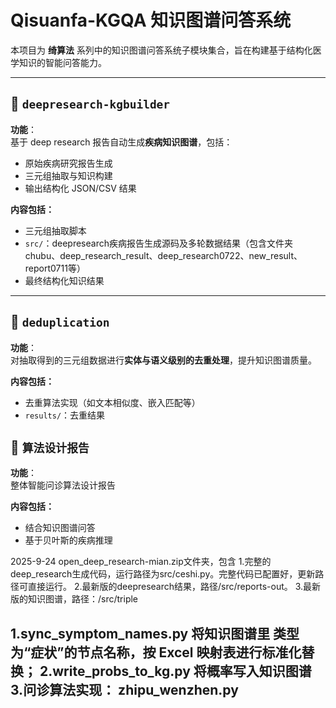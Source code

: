 # Qisuanfa-KGQA 知识图谱问答系统

本项目为 **绮算法** 系列中的知识图谱问答系统子模块集合，旨在构建基于结构化医学知识的智能问答能力。



---

## 📁 `deepresearch-kgbuilder`

**功能**：  
基于 deep research 报告自动生成**疾病知识图谱**，包括：

- 原始疾病研究报告生成
- 三元组抽取与知识构建
- 输出结构化 JSON/CSV 结果

**内容包括：**

- 三元组抽取脚本
- `src/`：deepresearch疾病报告生成源码及多轮数据结果（包含文件夹chubu、deep_research_result、deep_research0722、new_result、report0711等）
- 最终结构化知识结果

---

## 📁 `deduplication`

**功能**：  
对抽取得到的三元组数据进行**实体与语义级别的去重处理**，提升知识图谱质量。

**内容包括：**

- 去重算法实现（如文本相似度、嵌入匹配等）
- `results/`：去重结果

## 📁 `算法设计报告`

**功能**：  
整体智能问诊算法设计报告

**内容包括：**

- 结合知识图谱问答
- 基于贝叶斯的疾病推理




2025-9-24
open_deep_research-mian.zip文件夹，包含
1.完整的deep_research生成代码，运行路径为src/ceshi.py。完整代码已配置好，更新路径可直接运行。
2.最新版的deepresearch结果，路径/src/reports-out。
3.最新版的知识图谱，路径：/src/triple


1.sync_symptom_names.py
将知识图谱里 类型为“症状”的节点名称，按 Excel 映射表进行标准化替换；
2.write_probs_to_kg.py
将概率写入知识图谱
3.问诊算法实现：
zhipu_wenzhen.py
---

